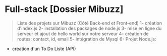 # Full-stack [Dossier Mibuzz]

> Liste des projets sur Mibuzz (Côté Back-end et Front-end)
> 1- création d'index.js
> 2- installation des packages de node.js
> 3- mise en ligne du serveur et ajout de hello world sur notre serveur
> 4- création de routes: contact, id, email
> 5- intégration de Mysql
> 6- Projet Node.js:

- creation d'un To Do Liste (API)
